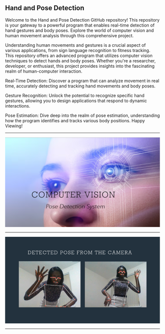 ## Hand and Pose Detection
Welcome to the Hand and Pose Detection GitHub repository! This repository is your gateway to a powerful program that enables real-time detection of hand gestures and body poses. Explore the world of computer vision and human movement analysis through this comprehensive project.

Understanding human movements and gestures is a crucial aspect of various applications, from sign language recognition to fitness tracking. This repository offers an advanced program that utilizes computer vision techniques to detect hands and body poses. Whether you're a researcher, developer, or enthusiast, this project provides insights into the fascinating realm of human-computer interaction.

Real-Time Detection: Discover a program that can analyze movement in real time, accurately detecting and tracking hand movements and body poses.

Gesture Recognition: Unlock the potential to recognize specific hand gestures, allowing you to design applications that respond to dynamic interactions.

Pose Estimation: Dive deep into the realm of pose estimation, understanding how the program identifies and tracks various body positions. 
Happy Viewing!

<hr>

![My Image](file/cv.png)

<hr>

![My Image](file/cv2.png)

<hr>

<br>

<br>

